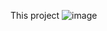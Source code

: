 This project 
![image](https://user-images.githubusercontent.com/56045049/229327061-376efc07-47fb-4838-800a-a79faca63c97.png)

